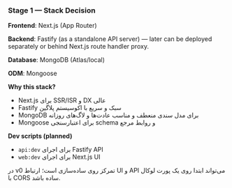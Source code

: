 ### Stage 1 — Stack Decision

**Frontend**: Next.js (App Router)

**Backend**: Fastify (as a standalone API server) — later can be deployed separately or behind Next.js route handler proxy.

**Database**: MongoDB (Atlas/local)

**ODM**: Mongoose

**Why this stack?**
- Next.js برای SSR/ISR و DX عالی
- Fastify سبک و سریع با اکوسیستم پلاگین
- MongoDB برای مدل سندی منعطف و مناسب عادت‌ها و لاگ‌های روزانه
- Mongoose برای اعتبارسنجی schema و روابط مرجع

**Dev scripts (planned)**
- `api:dev` برای اجرای Fastify API
- `web:dev` برای اجرای Next.js UI

در v0 تمرکز روی ساده‌سازی است؛ ارتباط UI و API می‌تواند ابتدا روی یک پورت لوکال با CORS ساده باشد.

